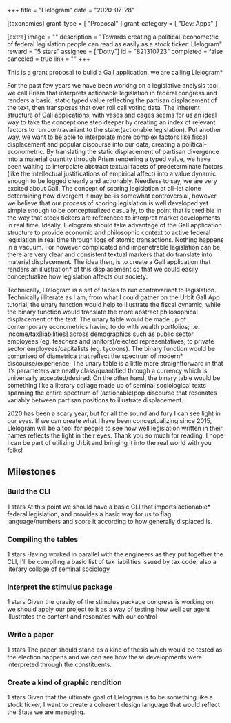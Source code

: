 +++
title = "Llelogram"
date = "2020-07-28"

[taxonomies]
grant_type = [ "Proposal" ]
grant_category = [ "Dev: Apps" ]

[extra]
image = ""
description = "Towards creating a political-econometric of federal legislation people can read as easily as a stock ticker: Llelogram"
reward = "5 stars"
assignee = ["Dotty"]
id = "821310723"
completed = false
canceled = true
link = ""
+++

This is a grant proposal to build a Gall application, we are calling Llelogram\*

For the past few years we have been working on a legislative analysis tool we call Prism that interprets actionable legislation in federal congress and renders a basic, static typed value reflecting the partisan displacement of the text, then transposes that over roll call voting data. The inherent structure of Gall applications, with vases and cages seems for us an ideal way to take the concept one step deeper by creating an index of relevant factors to run contravariant to the state:(actionable legislation). Put another way, we want to be able to interpolate more complex factors like fiscal displacement and popular discourse into our data, creating a political-econometric. By translating the static displacement of partisan divergence into a material quantity through Prism rendering a typed value, we have been waiting to interpolate abstract textual facets of predeterminate factors (like the intellectual justifications of empirical affect) into a value dynamic enough to be logged cleanly and actionably. Needless to say, we are very excited about Gall.
The concept of scoring legislation at all–let alone determining how divergent it may be–is somewhat controversial, however we believe that our process of scoring legislation is well developed yet simple enough to be conceptualized casually, to the point that is credible in the way that stock tickers are referenced to interpret market developments in real time. Ideally, Llelogram should take advantage of the Gall application structure to provide economic and philosophic context to active federal legislation in real time through logs of atomic transactions.
Nothing happens in a vacuum. For however complicated and impenetrable legislation can be, there are very clear and consistent textual markers that do translate into material displacement. The idea then, is to create a Gall application that renders an illustration\* of this displacement so that we could easily conceptualize how legislation affects our society.

Technically, Llelogram is a set of tables to run contravariant to legislation. Technically illiterate as I am, from what I could gather on the Urbit Gall App tutorial, the unary function would help to illustrate the fiscal dynamic, while the binary function would translate the more abstract philosophical displacement of the text. The unary table would be made up of contemporary econometrics having to do with wealth portfolios; i.e. income/tax[liabilities] across demographics such as public sector employees (eg. teachers and janitors)/elected representatives, to private sector employees/capitalists (eg. tycoons). The binary function would be comprised of diametrica that reflect the spectrum of modern\* discourse/experience. The unary table is a little more straightforward in that it’s parameters are neatly class/quantified through a currency which is universally accepted/desired. On the other hand, the binary table would be something like a literary collage made up of seminal sociological texts spanning the entire spectrum of (actionable)pop discourse that resonates variably between partisan positions to illustrate displacement.

2020 has been a scary year, but for all the sound and fury I can see light in our eyes. If we can create what I have been conceptualizing since 2015, Llelogram will be a tool for people to see how well legislation written in their names reflects the light in their eyes. Thank you so much for reading, I hope I can be part of utilizing Urbit and bringing it into the real world with you folks!

## Milestones

### Build the CLI

1 stars
At this point we should have a basic CLI that imports actionable\* federal legislation, and provides a basic way for us to flag language/numbers and score it according to how generally displaced is.

### Compiling the tables

1 stars
Having worked in parallel with the engineers as they put together the CLI, I'll be compiling a basic list of tax liabilities issued by tax code; also a literary collage of seminal sociology

### Interpret the stimulus package

1 stars
Given the gravity of the stimulus package congress is working on, we should apply our project to it as a way of testing how well our agent illustrates the content and resonates with our control

### Write a paper

1 stars
The paper should stand as a kind of thesis which would be tested as the election happens and we can see how these developments were interpreted through the constituents.

### Create a kind of graphic rendition

1 stars
Given that the ultimate goal of Llelogram is to be something like a stock ticker, I want to create a coherent design language that would reflect the State we are managing.
